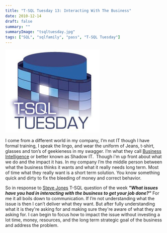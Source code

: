 ```yaml
---
title: "T-SQL Tuesday 13: Interacting With The Business"
date: 2010-12-14
draft: false
summary: ""
summaryImage: "tsqltuesday.jpg"
tags: ["SQL", "sqlfamily", "pass", "T-SQL Tuesday"]
---
```


![T-SQL Tusday](tsqltuesday.jpg)


I come from a different world in my company, I’m not IT though I have formal training, I speak the lingo, and wear the uniform of Jeans, t-shirt, glasses and ton’s of geekieness in my swagger. I’m what they call [Business Intelligence](http://en.wikipedia.org/wiki/Business_intelligence) or better known as Shadow IT.  Though i'm up front about what we do and the impact it has. In my company I’m the middle person between what the business thinks it wants and what it really needs long term. Most of time what they really want is a short term solution. You know something quick and dirty to fix the bleeding of money and correct behavior.

So in response to [Steve Jones](http://www.sqlservercentral.com/blogs/steve_jones/default.aspx) T-SQL question of the week _**"What issues have you had in interacting with the business to get your job done?"**_ For me it all boils down to communication. If I’m not understanding what the issue is then I can’t deliver what they want. But after fully understanding what it is they're asking for and making sure they're aware of what they are asking for. I can begin to focus how to impact the issue without investing a lot time, money, resources, and the long term strategic goal of the business and address the problem.